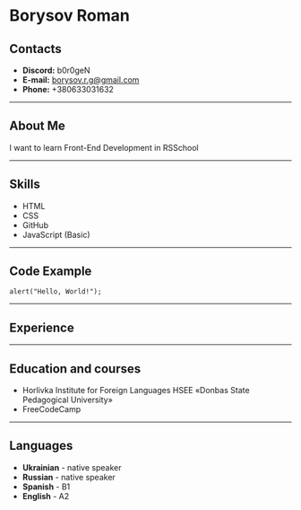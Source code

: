 # Borysov Roman
## Contacts
* **Discord:** b0r0geN
* **E-mail:** borysov.r.g@gmail.com
* **Phone:** +380633031632

***
## About Me
I want to learn Front-End Development in RSSchool
***
## Skills
* HTML
* CSS
* GitHub
* JavaScript (Basic)

***
## Code Example
```
alert("Hello, World!");
```
***
## Experience

***
## Education and courses
* Horlivka Institute for Foreign Languages HSEE «Donbas State Pedagogical University»
* FreeCodeCamp

***
## Languages
* **Ukrainian** - native speaker
* **Russian** - native speaker
* **Spanish** - B1
* **English** - A2
